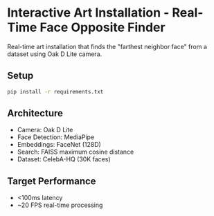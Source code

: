 # Interactive Art Installation - Real-Time Face Opposite Finder

Real-time art installation that finds the "farthest neighbor face" from a dataset using Oak D Lite camera.

## Setup

```bash
pip install -r requirements.txt
```

## Architecture

- Camera: Oak D Lite
- Face Detection: MediaPipe
- Embeddings: FaceNet (128D)
- Search: FAISS maximum cosine distance
- Dataset: CelebA-HQ (30K faces)

## Target Performance

- <100ms latency
- ~20 FPS real-time processing
